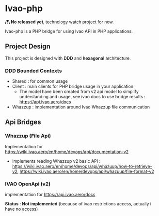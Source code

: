 # Ivao-php

**/!\ No released yet**, technology watch project for now.

Ivao-php is a PHP bridge for using Ivao API in PHP applications.

## Project Design

This project is designed with **DDD** and **hexagonal** architecture.

### DDD Bounded Contexts

* Shared : for common usage
* Client : main clients for PHP bridge usage in your application
  * The model have been created from v2 api model to simplify understanding and usage, see ivao docs to use bridge results : https://api.ivao.aero/docs
* Whazzup : implementation around Ivao Whazzup file communication

## Api Bridges

### Whazzup (File Api)

Implementation for https://wiki.ivao.aero/en/home/devops/api/documentation-v2

* Implements reading Whazzup v2 basic API : https://wiki.ivao.aero/en/home/devops/api/whazuup/how-to-retrieve-v2, https://wiki.ivao.aero/en/home/devops/api/whazuup/file-format-v2

### IVAO OpenApi (v2)

implementation for https://api.ivao.aero/docs

**Status : Not implemented** (because of ivao restrictions access, actually i have no access)

